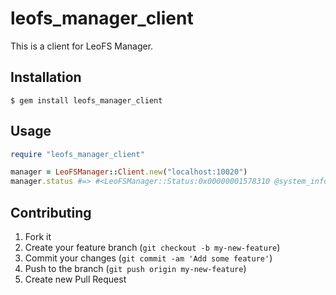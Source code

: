 # leofs_manager_client

This is a client for LeoFS Manager.

## Installation
    
    $ gem install leofs_manager_client

## Usage

```ruby
require "leofs_manager_client"

manager = LeoFSManager::Client.new("localhost:10020")
manager.status #=> #<LeoFSManager::Status:0x00000001578310 @system_info=#<LeoFSManager::Status::SystemInfo:0x000000015782e8 @version="0.10.1", @n="1", @r="1", @w="1", @d="1", @ring_size="128", @ring_cur=nil, @ring_prev=nil>, @node_list=[#<LeoFSManager::Status::NodeInfo:0x00000001578298 @type="S", @node="storage_0@127.0.0.1", @state="running", @ring_cur="a039acc0", @ring_prev="a039acc0", @joined_at="2012-09-21 15:08:22 +0900">, #<LeoFSManager::Status::NodeInfo:0x00000001578248 @type="G", @node="gateway_0@127.0.0.1", @state="running", @ring_cur="a039acc0", @ring_prev="a039acc0", @joined_at="2012-09-21 15:08:25 +0900">]>
```

## Contributing

1. Fork it
2. Create your feature branch (`git checkout -b my-new-feature`)
3. Commit your changes (`git commit -am 'Add some feature'`)
4. Push to the branch (`git push origin my-new-feature`)
5. Create new Pull Request
